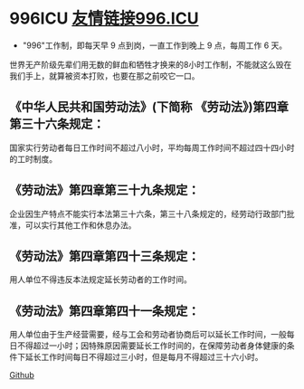 

# 996ICU [友情链接996.ICU](https://996.icu/#/zh_CN)

- "996"工作制，即每天早 9 点到岗，一直工作到晚上 9 点，每周工作 6 天。

世界无产阶级先辈们用无数的鲜血和牺牲才换来的8小时工作制，不能就这么毁在我们手上，就算被资本打败，也要在那之前咬它一口。


## 《中华人民共和国劳动法》(下简称 《劳动法》)第四章第三十六条规定：
国家实行劳动者每日工作时间不超过八小时，平均每周工作时间不超过四十四小时的工时制度。

## 《劳动法》第四章第三十九条规定：
企业因生产特点不能实行本法第三十六条，第三十八条规定的，经劳动行政部门批准，可以实行其他工作和休息办法。

## 《劳动法》第四章第四十三条规定：
用人单位不得违反本法规定延长劳动者的工作时间。

## 《劳动法》第四章第四十一条规定：
用人单位由于生产经营需要，经与工会和劳动者协商后可以延长工作时间，一般每日不得超过一小时；因特殊原因需要延长工作时间的，在保障劳动者身体健康的条件下延长工作时间每日不得超过三小时，但是每月不得超过三十六小时。


[Github](https://github.com/icersummer/996.icu)
